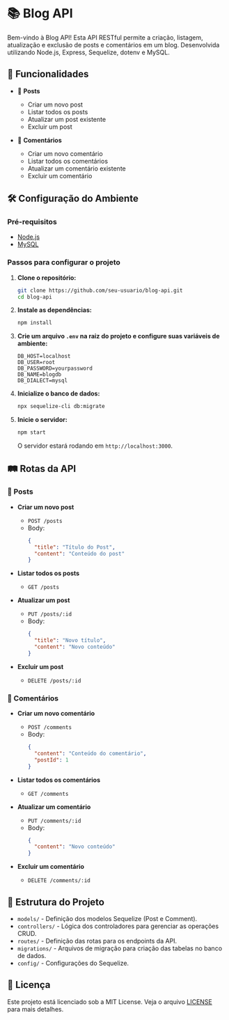 # 📚 Blog API

Bem-vindo à Blog API! Esta API RESTful permite a criação, listagem, atualização e exclusão de posts e comentários em um blog. Desenvolvida utilizando Node.js, Express, Sequelize, dotenv e MySQL.

## 🌟 Funcionalidades

- 📝 **Posts**
  - Criar um novo post
  - Listar todos os posts
  - Atualizar um post existente
  - Excluir um post

- 💬 **Comentários**
  - Criar um novo comentário
  - Listar todos os comentários
  - Atualizar um comentário existente
  - Excluir um comentário

## 🛠️ Configuração do Ambiente

### Pré-requisitos

- [Node.js](https://nodejs.org/)
- [MySQL](https://www.mysql.com/)

### Passos para configurar o projeto

1. **Clone o repositório:**
   ```bash
   git clone https://github.com/seu-usuario/blog-api.git
   cd blog-api
   ```

2. **Instale as dependências:**
   ```bash
   npm install
   ```

3. **Crie um arquivo `.env` na raiz do projeto e configure suas variáveis de ambiente:**
   ```env
   DB_HOST=localhost
   DB_USER=root
   DB_PASSWORD=yourpassword
   DB_NAME=blogdb
   DB_DIALECT=mysql
   ```

4. **Inicialize o banco de dados:**
   ```bash
   npx sequelize-cli db:migrate
   ```

5. **Inicie o servidor:**
   ```bash
   npm start
   ```

   O servidor estará rodando em `http://localhost:3000`.

## 🛤️ Rotas da API

### 📝 Posts

- **Criar um novo post**
  - `POST /posts`
  - Body:
    ```json
    {
      "title": "Título do Post",
      "content": "Conteúdo do post"
    }
    ```

- **Listar todos os posts**
  - `GET /posts`

- **Atualizar um post**
  - `PUT /posts/:id`
  - Body:
    ```json
    {
      "title": "Novo título",
      "content": "Novo conteúdo"
    }
    ```

- **Excluir um post**
  - `DELETE /posts/:id`

### 💬 Comentários

- **Criar um novo comentário**
  - `POST /comments`
  - Body:
    ```json
    {
      "content": "Conteúdo do comentário",
      "postId": 1
    }
    ```

- **Listar todos os comentários**
  - `GET /comments`

- **Atualizar um comentário**
  - `PUT /comments/:id`
  - Body:
    ```json
    {
      "content": "Novo conteúdo"
    }
    ```

- **Excluir um comentário**
  - `DELETE /comments/:id`

## 📄 Estrutura do Projeto

- `models/` - Definição dos modelos Sequelize (Post e Comment).
- `controllers/` - Lógica dos controladores para gerenciar as operações CRUD.
- `routes/` - Definição das rotas para os endpoints da API.
- `migrations/` - Arquivos de migração para criação das tabelas no banco de dados.
- `config/` - Configurações do Sequelize.

## 📄 Licença

Este projeto está licenciado sob a MIT License. Veja o arquivo [LICENSE](LICENSE) para mais detalhes.
